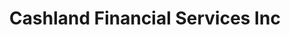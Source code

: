 ---
title: Cashland Financial Services Inc
slug: cashland-financial-services-inc
updated-on: '2024-05-30T13:44:31.749Z'
created-on: '2024-05-30T13:41:46.671Z'
published-on: '2024-05-30T13:54:32.469Z'
f_city-state-2:
- cms/city/niles-oh.md
- cms/city/orrville-oh.md
- cms/city/toledo-oh.md
- cms/city/warren-oh.md
- cms/city/eaton-oh.md
- cms/city/wooster-oh.md
- cms/city/youngstown-oh.md
- cms/city/greenville-oh.md
- cms/city/chillicothe-oh.md
- cms/city/marysville-oh.md
- cms/city/dayton-oh.md
- cms/city/bucyrus-oh.md
f_locations:
- cms/payday-loan/cashland-financial-services-inc-9381.md
- cms/payday-loan/cashland-financial-services-inc-9382.md
- cms/payday-loan/cashland-financial-services-inc-9383.md
- cms/payday-loan/cashland-financial-services-inc-9384.md
- cms/payday-loan/cashland-financial-services-inc-9385.md
- cms/payday-loan/cashland-financial-services-inc-9386.md
- cms/payday-loan/cashland-financial-services-inc-9387.md
- cms/payday-loan/cashland-financial-services-inc-9388.md
- cms/payday-loan/cashland-financial-services-inc-9389.md
- cms/payday-loan/cashland-financial-services-inc-9390.md
- cms/payday-loan/cashland-financial-services-inc-9391.md
- cms/payday-loan/cashland-financial-services-inc-9392.md
- cms/payday-loan/cashland-financial-services-inc-9393.md
f_states:
- cms/state/ohio.md
layout: '[company].html'
tags: company
---